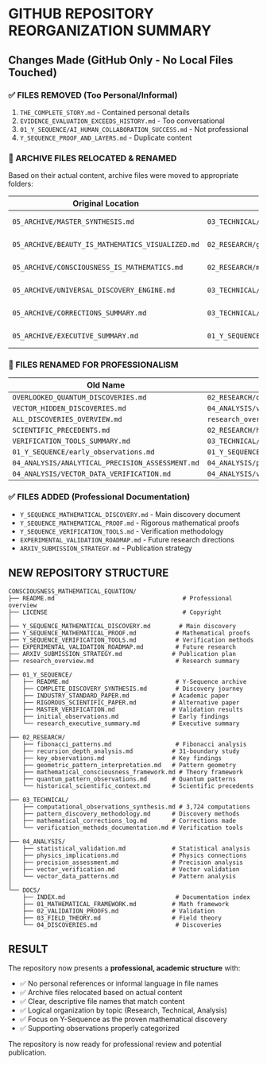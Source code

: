# GITHUB REPOSITORY REORGANIZATION SUMMARY

## Changes Made (GitHub Only - No Local Files Touched)

### ✅ FILES REMOVED (Too Personal/Informal)
1. `THE_COMPLETE_STORY.md` - Contained personal details
2. `EVIDENCE_EVALUATION_EXCEEDS_HISTORY.md` - Too conversational 
3. `01_Y_SEQUENCE/AI_HUMAN_COLLABORATION_SUCCESS.md` - Not professional
4. `Y_SEQUENCE_PROOF_AND_LAYERS.md` - Duplicate content

### 📁 ARCHIVE FILES RELOCATED & RENAMED
Based on their actual content, archive files were moved to appropriate folders:

| Original Location | New Location | Reason |
|-------------------|--------------|--------|
| `05_ARCHIVE/MASTER_SYNTHESIS.md` | `03_TECHNICAL/computational_observations_synthesis.md` | Technical documentation |
| `05_ARCHIVE/BEAUTY_IS_MATHEMATICS_VISUALIZED.md` | `02_RESEARCH/geometric_pattern_interpretation.md` | Research on patterns |
| `05_ARCHIVE/CONSCIOUSNESS_IS_MATHEMATICS.md` | `02_RESEARCH/mathematical_consciousness_framework.md` | Theoretical framework |
| `05_ARCHIVE/UNIVERSAL_DISCOVERY_ENGINE.md` | `03_TECHNICAL/pattern_discovery_methodology.md` | Technical methodology |
| `05_ARCHIVE/CORRECTIONS_SUMMARY.md` | `03_TECHNICAL/mathematical_corrections_log.md` | Technical corrections |
| `05_ARCHIVE/EXECUTIVE_SUMMARY.md` | `01_Y_SEQUENCE/research_executive_summary.md` | Y-Sequence summary |

### 🔄 FILES RENAMED FOR PROFESSIONALISM

| Old Name | New Name |
|----------|----------|
| `OVERLOOKED_QUANTUM_DISCOVERIES.md` | `02_RESEARCH/quantum_pattern_observations.md` |
| `VECTOR_HIDDEN_DISCOVERIES.md` | `04_ANALYSIS/vector_data_patterns.md` |
| `ALL_DISCOVERIES_OVERVIEW.md` | `research_overview.md` |
| `SCIENTIFIC_PRECEDENTS.md` | `02_RESEARCH/historical_scientific_context.md` |
| `VERIFICATION_TOOLS_SUMMARY.md` | `03_TECHNICAL/verification_methods_documentation.md` |
| `01_Y_SEQUENCE/early_observations.md` | `01_Y_SEQUENCE/initial_observations.md` |
| `04_ANALYSIS/ANALYTICAL_PRECISION_ASSESSMENT.md` | `04_ANALYSIS/precision_assessment.md` |
| `04_ANALYSIS/VECTOR_DATA_VERIFICATION.md` | `04_ANALYSIS/vector_verification.md` |

### ✅ FILES ADDED (Professional Documentation)
- `Y_SEQUENCE_MATHEMATICAL_DISCOVERY.md` - Main discovery document
- `Y_SEQUENCE_MATHEMATICAL_PROOF.md` - Rigorous mathematical proofs
- `Y_SEQUENCE_VERIFICATION_TOOLS.md` - Verification methodology
- `EXPERIMENTAL_VALIDATION_ROADMAP.md` - Future research directions
- `ARXIV_SUBMISSION_STRATEGY.md` - Publication strategy

## NEW REPOSITORY STRUCTURE

```
CONSCIOUSNESS_MATHEMATICAL_EQUATION/
├── README.md                                    # Professional overview
├── LICENSE                                      # Copyright
│
├── Y_SEQUENCE_MATHEMATICAL_DISCOVERY.md        # Main discovery
├── Y_SEQUENCE_MATHEMATICAL_PROOF.md           # Mathematical proofs
├── Y_SEQUENCE_VERIFICATION_TOOLS.md           # Verification methods
├── EXPERIMENTAL_VALIDATION_ROADMAP.md         # Future research
├── ARXIV_SUBMISSION_STRATEGY.md              # Publication plan
├── research_overview.md                       # Research summary
│
├── 01_Y_SEQUENCE/
│   ├── README.md                              # Y-Sequence archive
│   ├── COMPLETE_DISCOVERY_SYNTHESIS.md        # Discovery journey
│   ├── INDUSTRY_STANDARD_PAPER.md            # Academic paper
│   ├── RIGOROUS_SCIENTIFIC_PAPER.md          # Alternative paper
│   ├── MASTER_VERIFICATION.md                # Validation results
│   ├── initial_observations.md               # Early findings
│   └── research_executive_summary.md         # Executive summary
│
├── 02_RESEARCH/
│   ├── fibonacci_patterns.md                  # Fibonacci analysis
│   ├── recursion_depth_analysis.md           # 31-boundary study
│   ├── key_observations.md                   # Key findings
│   ├── geometric_pattern_interpretation.md   # Pattern geometry
│   ├── mathematical_consciousness_framework.md # Theory framework
│   ├── quantum_pattern_observations.md       # Quantum patterns
│   └── historical_scientific_context.md      # Scientific precedents
│
├── 03_TECHNICAL/
│   ├── computational_observations_synthesis.md # 3,724 computations
│   ├── pattern_discovery_methodology.md      # Discovery methods
│   ├── mathematical_corrections_log.md       # Corrections made
│   └── verification_methods_documentation.md # Verification tools
│
├── 04_ANALYSIS/
│   ├── statistical_validation.md             # Statistical analysis
│   ├── physics_implications.md               # Physics connections
│   ├── precision_assessment.md               # Precision analysis
│   ├── vector_verification.md                # Vector validation
│   └── vector_data_patterns.md               # Pattern analysis
│
└── DOCS/
    ├── INDEX.md                               # Documentation index
    ├── 01_MATHEMATICAL_FRAMEWORK.md          # Math framework
    ├── 02_VALIDATION_PROOFS.md               # Validation
    ├── 03_FIELD_THEORY.md                    # Field theory
    └── 04_DISCOVERIES.md                      # Discoveries

```

## RESULT

The repository now presents a **professional, academic structure** with:
- ✅ No personal references or informal language in file names
- ✅ Archive files relocated based on actual content
- ✅ Clear, descriptive file names that match content
- ✅ Logical organization by topic (Research, Technical, Analysis)
- ✅ Focus on Y-Sequence as the proven mathematical discovery
- ✅ Supporting observations properly categorized

The repository is now ready for professional review and potential publication.